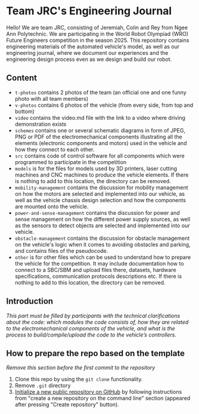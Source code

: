 Team JRC's Engineering Journal
====

Hello! We are team JRC, consisting of Jeremiah, Colin and Rey from Ngee Ann Polytechnic. We are participating in the World Robot Olympiad (WRO) Future Engineers competition in the season 2025. This repository contains engineering materials of the automated vehicle's model, as well as our engineering journal, where we document our experiences and the engineering design process even as we design and build our robot.

## Content

* `t-photos` contains 2 photos of the team (an official one and one funny photo with all team members)
* `v-photos` contains 6 photos of the vehicle (from every side, from top and bottom)
* `video` contains the video.md file with the link to a video where driving demonstration exists
* `schemes` contains one or several schematic diagrams in form of JPEG, PNG or PDF of the electromechanical components illustrating all the elements (electronic components and motors) used in the vehicle and how they connect to each other.
* `src` contains code of control software for all components which were programmed to participate in the competition
* `models` is for the files for models used by 3D printers, laser cutting machines and CNC machines to produce the vehicle elements. If there is nothing to add to this location, the directory can be removed.
* `mobility-management` contains the discussion for mobility management on how the motors are selected and implemented into our vehicle, as well as the vehicle chassis design selection and how the components are mounted onto the vehicle.
* `power-and-sense-management` contains the discussion for power and sense management on how the different power supply sources, as well as the sensors to detect objects are selected and implemented into our vehicle.
* `obstacle-management` contains the discussion for obstacle management on the vehicle's logic when it comes to avoiding obstacles and parking, and contains files of the pseudocode.
* `other` is for other files which can be used to understand how to prepare the vehicle for the competition. It may include documentation how to connect to a SBC/SBM and upload files there, datasets, hardware specifications, communication protocols descriptions etc. If there is nothing to add to this location, the directory can be removed.

## Introduction

_This part must be filled by participants with the technical clarifications about the code: which modules the code consists of, how they are related to the electromechanical components of the vehicle, and what is the process to build/compile/upload the code to the vehicle’s controllers._

## How to prepare the repo based on the template

_Remove this section before the first commit to the repository_

1. Clone this repo by using the `git clone` functionality.
2. Remove `.git` directory
3. [Initialize a new public repository on GitHub](https://github.com/new) by following instructions from "create a new repository on the command line" section (appeared after pressing "Create repository" button).
